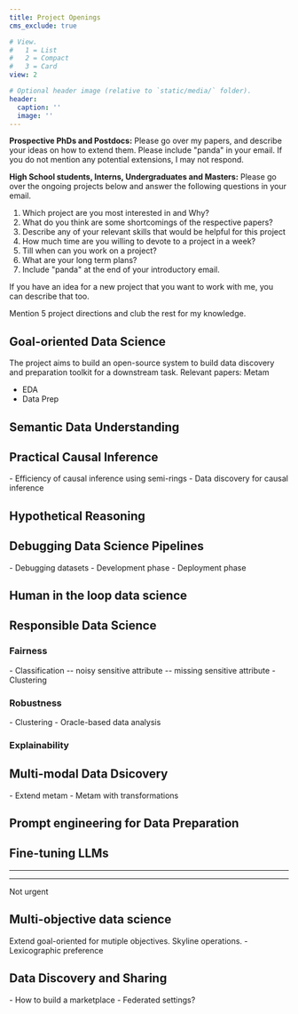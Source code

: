 ```yaml
---
title: Project Openings
cms_exclude: true

# View.
#   1 = List
#   2 = Compact
#   3 = Card
view: 2

# Optional header image (relative to `static/media/` folder).
header:
  caption: ''
  image: ''
---
```


<b>Prospective PhDs and Postdocs:</b> Please go over my papers, and describe your ideas on how to extend them. Please include "panda" in your email. If you do not mention any potential extensions, I may not respond.

<b>High School students, Interns, Undergraduates and Masters:</b> Please go over the ongoing projects below and answer the following questions in your email. <br>

1. Which project are you most interested in and Why?
2. What do you think are some shortcomings of the respective papers? 
3. Describe any of your relevant skills that would be helpful for this project
4. How much time are you willing to devote to a project in a week?
5. Till when can you work on a project?
6. What are your long term plans? 
7. Include "panda" at the end of your introductory email.
   
If you have an idea for a new project that you want to work with me, you can describe that too. 


Mention 5 project directions and club the rest for my knowledge.


<h2>Goal-oriented Data Science</h2> The project aims to build an open-source system to build data discovery and preparation toolkit for a downstream task. 
Relevant papers: Metam

- EDA
- Data Prep


<h2>Semantic Data Understanding</h2>

<h2>Practical Causal Inference</h2>
- Efficiency of causal inference using semi-rings
- Data discovery for causal inference

<h2>Hypothetical Reasoning</h2>

<h2>Debugging Data Science Pipelines</h2>
- Debugging datasets
- Development phase
- Deployment phase


<h2>Human in the loop data science </h2>

<h2>Responsible Data Science</h2> 
<h3>Fairness</h3>
- Classification
    -- noisy sensitive attribute
    -- missing sensitive attribute
- Clustering

<h3>Robustness</h3>
- Clustering
- Oracle-based data analysis

<h3>Explainability</h3>

<h2>Multi-modal Data Dsicovery</h2> 
- Extend metam 
- Metam with transformations

<h2>Prompt engineering for Data Preparation</h2>

<h2>Fine-tuning LLMs</h2>





---------
---------
Not urgent
<h2>Multi-objective data science</h2>
Extend goal-oriented for mutiple objectives. Skyline operations.
- Lexicographic preference

<h2>Data Discovery and Sharing</h2>
- How to build a marketplace
- Federated settings?


